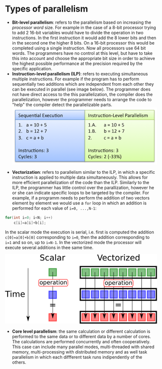 # Types of parallelism
* **Bit-level parallelism**: refers to the parallelism based on increasing the _processor word_ size. For example in the case of a 8-bit processor trying to add 2 16-bit variables would have to divide the operation in two instructions. In the first instruction it would add the 8 lower bits and then in the second one the higher 8 bits. On a 16-bit processor this would be completed using a single instruction. Now all processors use 64 bit words. The programmers have no control at this level, but have to take this into account and choose the appropriate bit size in order to achieve the highest possible performance at the precision required by the specific application. 
* **Instruction-level parallelism (ILP)**: refers to executing simultaneous multiple instructions. For example if the program has to perform sequentially two additions which are independent from each other they can be executed in parallel (see image below). The programmer does not have direct access to the this parallelization, the compiler does the parallelization, however the programmer needs to arrange the code to "help" the compiler detect the parallelizable parts.
![Example of instruction level parallelism](images/ilp.png)
<!--- [![Instruction level parallelism](https://i.pinimg.com/originals/1f/a4/d7/1fa4d7bda58e84045b9456c391d2aa58.png)](https://i.pinimg.com/originals/1f/a4/d7/1fa4d7bda58e84045b9456c391d2aa58.png) --->
* **Vectorization**: refers to parallelism similar to the ILP, in which a specific instruction is applied to multiple data simultaneously. This allows for more efficient parallelization of the code than the ILP. Similarly to the ILP, the programmer has little control over the parallization, however he or she can indicate specific loops to be targeted by the compiler. 
For example, if a programm needs to perform the addition of two vectors element by element we would use a `for` loop in which an addition is performed for each value of `i=0, ...,N-1`:
```C
for(int i=0; i<N; i++)
    c[i]=a]i]+b[i];
```
In the scalar mode the  execution is serial, i.e. first is computed the addition `c[0]=a[0]+b[0]` corresponding to `i=0`, then the addition corresponding to `i=1` and so on, up to `i=N-1`. In the vectorized mode the processor will execute several additions in thee same time. 

![Vectorization](images/vectorization.png)

* **Core level parallelism**: the same calculation or different calculation is performed to the same data or to different data by a number of cores. The calculations are performed concurrently and often cooperatively. This case can include many parallel modes, multi-threaded with shared memory, multi-processing with distributed memory and as well task parallelism in which each diffferent task runs indipendently of the others.
